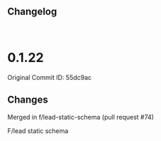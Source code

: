 ## Changelog

<br/>

# 0.1.22

Original Commit ID: 55dc9ac

## Changes
Merged in f&#x2F;lead-static-schema (pull request #74)

F&#x2F;lead static schema

